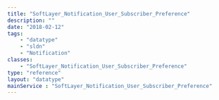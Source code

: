 ```yaml
---
title: "SoftLayer_Notification_User_Subscriber_Preference"
description: ""
date: "2018-02-12"
tags:
    - "datatype"
    - "sldn"
    - "Notification"
classes:
    - "SoftLayer_Notification_User_Subscriber_Preference"
type: "reference"
layout: "datatype"
mainService : "SoftLayer_Notification_User_Subscriber_Preference"
---
```

